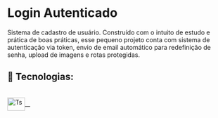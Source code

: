 <h1>Login Autenticado</h1>

<p>Sistema de cadastro de usuário. Construído com o intuito de estudo e prática de boas práticas, esse pequeno projeto conta com sistema de autenticação via token, envio de email automático para redefinição de senha, upload de imagens e rotas protegidas.</p>

<h2>🚀 Tecnologias: </h2>

 <div style="display: inline_block"><br>
  <a href="https://jwt.io/">   <img align="center" alt="Ts" height="30" width="40" src="https://i.imgur.com/UIp79so.png">
   &nbsp;&nbsp;</a> 
</div>